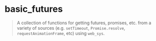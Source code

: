 # basic_futures

> A collection of functions for getting futures, promises, etc. from a variety of sources (e.g. `setTimeout`, `Promise.resolve`, `requestAnimationFrame`, etc) using `web_sys`.
